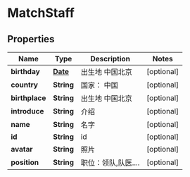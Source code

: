 
# MatchStaff

## Properties
Name | Type | Description | Notes
------------ | ------------- | ------------- | -------------
**birthday** | [**Date**](Date.md) | 出生地  中国北京 |  [optional]
**country** | **String** | 国家： 中国 |  [optional]
**birthplace** | **String** | 出生地  中国北京 |  [optional]
**introduce** | **String** | 介绍 |  [optional]
**name** | **String** | 名字 |  [optional]
**id** | **String** | id |  [optional]
**avatar** | **String** | 照片 |  [optional]
**position** | **String** | 职位：领队,队医.... |  [optional]



